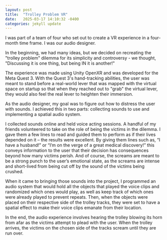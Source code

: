 ```yaml
---
layout: post
title:  "Trolley Problem VR"
date:   2025-03-17 14:10:32 -0400
categories: jekyll update
---
```


I was part of a team of four who set out to create a VR experience in a four-month time frame. I was our audio designer.

In the beginning, we had many ideas, but we decided on recreating the "trolley problem" dilemma for its simplicity and controversy - we thought, "Discussing it is one thing, but being IN it is another!" 

The experience was made using Unity OpenXR and was developed for the Meta Quest 3. With the Quest 3's hand-tracking abilities, the user was meant to stand before a real-world lever that was mapped with the virtual space on startup so that when they reached out to "grab" the virtual lever, they would also feel the real lever to heighten their immersion.

As the audio designer, my goal was to figure out how to distress the user with sounds. I achieved this in two parts: collecting sounds to use and implementing a spatial audio system. 

I collected sounds online and held voice acting sessions. A handful of my friends volunteered to take on the role of being the victims in the dilemma. I gave them a few lines to read and guided them to perform as if their lives depended on it – the results were excellent. By giving them lines such as, “I have a husband!” or “I’m on the verge of a great medical discovery!” this conveys information to the user that their decision has consequences beyond how many victims perish. And of course, the screams are meant to be a strong punch to the user’s emotional state, as the screams are intense and short-lived from being cut off by the sound of the victims being crushed. 

When it came to bringing those sounds into the project, I programmed an audio system that would hold all the objects that played the voice clips and randomized which ones would play, as well as keep track of which ones were already played to prevent repeats. Then, when the objects were placed on their respective side of the trolley tracks, they were set to have a spatial effect to make their voice clips emanate from their location. 

In the end, the audio experience involves hearing the trolley blowing its horn from afar as the victims attempt to plead with the user. When the trolley arrives, the victims on the chosen side of the tracks scream until they are run over. 

